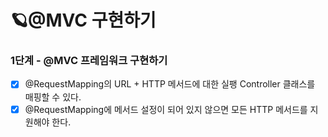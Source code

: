 # 🪐@MVC 구현하기

### 1단계 - @MVC 프레임워크 구현하기

- [x] @RequestMapping의 URL + HTTP 메서드에 대한 실팽 Controller 클래스를 매핑할 수 있다.
- [x] @RequestMapping에 메서드 설정이 되어 있지 않으면 모든 HTTP 메서드를 지원해야 한다.
